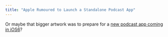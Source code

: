 ```yaml
---
title: "Apple Rumoured to Launch a Standalone Podcast App"
---
```

<p>Or maybe that bigger artwork was to prepare for a <a href="https://www.macrumors.com/2012/06/15/apple-to-launch-standalone-podcast-app-with-ios-6/">new podcast app coming in iOS6</a>?</p>
